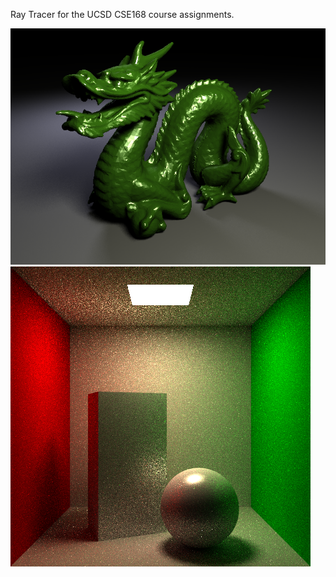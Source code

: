 Ray Tracer for the UCSD CSE168 course assignments.

![stanford dragon rendered with direct area light](Resources/Images/dragon.png)
![cornell box rendered with path tracing](Resources/Images/cornellNEE.png)

